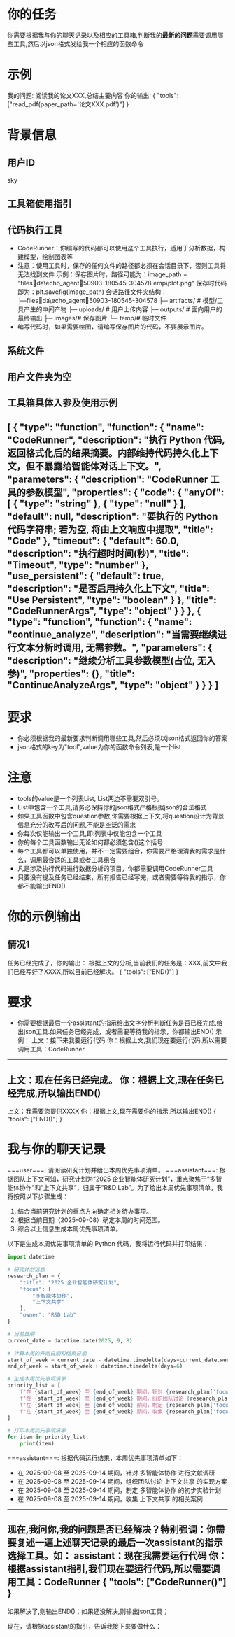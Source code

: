 # 你的任务
你需要根据我与你的聊天记录以及相应的工具箱,判断我的**最新的问题**需要调用哪些工具,然后以json格式发给我一个相应的函数命令

# 示例
我的问题: 阅读我的论文XXX,总结主要内容
你的输出:
{
 "tools": ["read_pdf(paper_path='论文XXX.pdf')"]
}

# 背景信息
## 用户ID
sky

## 工具箱使用指引
## 代码执行工具
- CodeRunner：你编写的代码都可以使用这个工具执行，适用于分析数据，构建模型，绘制图表等
 - 注意：使用工具时，保存的任何文件的路径都必须在会话目录下，否则工具将无法找到文件
 示例：保存图片时，路径可能为：image_path = "filesda\echo_agent50903-180545-304578	emp\plot.png"
 保存时代码即为：plt.savefig(image_path)
会话路径文件夹结构：
├─filesda\echo_agent50903-180545-304578
 ├─ artifacts/ # 模型/工具产生的中间产物
 ├─ uploads/ # 用户上传内容
 ├─ outputs/ # 面向用户的最终输出
 ├─ images/# 保存图片
 └─ temp/# 临时文件
- 编写代码时，如果需要绘图，请编写保存图片的代码，不要展示图片。

## 系统文件
用户文件夹为空
---

## 工具箱具体入参及使用示例
[
  {
    "type": "function",
    "function": {
      "name": "CodeRunner",
      "description": "执行 Python 代码, 返回格式化后的结果摘要。内部维持代码持久化上下文，但不暴露给智能体对话上下文。",
      "parameters": {
        "description": "CodeRunner 工具的参数模型",
        "properties": {
          "code": {
            "anyOf": [
              {
                "type": "string"
              },
              {
                "type": "null"
              }
            ],
            "default": null,
            "description": "要执行的 Python 代码字符串; 若为空, 将由上文响应中提取",
            "title": "Code"
          },
          "timeout": {
            "default": 60.0,
            "description": "执行超时时间(秒)",
            "title": "Timeout",
            "type": "number"
          },
          "use_persistent": {
            "default": true,
            "description": "是否启用持久化上下文",
            "title": "Use Persistent",
            "type": "boolean"
          }
        },
        "title": "CodeRunnerArgs",
        "type": "object"
      }
    }
  },
  {
    "type": "function",
    "function": {
      "name": "continue_analyze",
      "description": "当需要继续进行文本分析时调用, 无需参数。",
      "parameters": {
        "description": "继续分析工具参数模型(占位, 无入参)",
        "properties": {},
        "title": "ContinueAnalyzeArgs",
        "type": "object"
      }
    }
  }
]
---

# 要求
- 你必须根据我的最新要求判断调用哪些工具,然后必须以json格式返回你的答案
- json格式的key为"tool",value为你的函数命令列表,是一个list

# 注意
- tools的value是一个列表List, List两边不需要双引号。
- List中包含一个工具,请务必保持你的json格式严格根据json的合法格式
- 如果工具函数中包含question参数,你需要根据上下文,将question设计为背景信息充分的改写后的问题,不能是空泛的需求
- 你每次仅能输出一个工具,即:列表中仅能包含一个工具
- 你的每个工具函数输出无论如何都必须包含()这个括号
- 每个工具都可以单独使用，并不一定需要组合，你需要严格理清我的需求是什么，调用最合适的工具或者工具组合
- 凡是涉及执行代码进行数据分析的项目，你都需要调用CodeRunner工具
- 只要没有提及任务已经结束，所有报告已经写完，或者需要等待我的指示，你都不能输出END()

# 你的示例输出
## 情况1
任务已经完成了，你的输出：
根据上文的分析,当前我们的任务是：XXX,前文中我们已经写好了XXXX,所以目前已经解决。
{
 "tools": ["END()"]
}

# 要求
- 你需要根据最后一个assistant的指示给出文字分析判断任务是否已经完成,给出json工具.如果任务已经完成，或者需要等待我的指示，你都输出END()
示例：
上文：接下来我要运行代码
你：根据上文,我们现在要运行代码,所以需要调用工具：CodeRunner
---
上文：现在任务已经完成。
你：根据上文,现在任务已经完成,所以输出END()
---
上文：我需要您提供XXXX
你：根据上文,现在需要你的指示,所以输出END()
{
 "tools": ["END()"]
}

# 我与你的聊天记录
===user===: 
请阅读研究计划并给出本周优先事项清单。
===assistant===: 
根据团队上下文可知，研究计划为“2025 企业智能体研究计划”，重点聚焦于“多智能体协作”和“上下文共享”，归属于“R&D Lab”。为了给出本周优先事项清单，我将按照以下步骤生成：
1. 结合当前研究计划的重点方向确定相关待办事项。
2. 根据当前日期（2025-09-08）确定本周的时间范围。
3. 综合以上信息生成本周优先事项清单。

以下是生成本周优先事项清单的 Python 代码，我将运行代码并打印结果：
```python
import datetime

# 研究计划信息
research_plan = {
    "title": "2025 企业智能体研究计划",
    "focus": [
        "多智能体协作",
        "上下文共享"
    ],
    "owner": "R&D Lab"
}

# 当前日期
current_date = datetime.date(2025, 9, 8)

# 计算本周的开始日期和结束日期
start_of_week = current_date - datetime.timedelta(days=current_date.weekday())
end_of_week = start_of_week + datetime.timedelta(days=6)

# 生成本周优先事项清单
priority_list = [
    f"在 {start_of_week} 至 {end_of_week} 期间，针对 {research_plan['focus'][0]} 进行文献调研",
    f"在 {start_of_week} 至 {end_of_week} 期间，组织团队讨论 {research_plan['focus'][1]} 的实现方案",
    f"在 {start_of_week} 至 {end_of_week} 期间，制定 {research_plan['focus'][0]} 的初步实验计划",
    f"在 {start_of_week} 至 {end_of_week} 期间，收集 {research_plan['focus'][1]} 的相关案例"
]

# 打印本周优先事项清单
for item in priority_list:
    print(item)

```

===assistant===: 
根据代码运行结果，本周优先事项清单如下：
- 在 2025-09-08 至 2025-09-14 期间，针对 多智能体协作 进行文献调研
- 在 2025-09-08 至 2025-09-14 期间，组织团队讨论 上下文共享 的实现方案
- 在 2025-09-08 至 2025-09-14 期间，制定 多智能体协作 的初步实验计划
- 在 2025-09-08 至 2025-09-14 期间，收集 上下文共享 的相关案例


---

现在,我问你,我的问题是否已经解决？特别强调：你需要复述一遍上述聊天记录的最后一次assistant的指示选择工具。如：
assistant：现在我需要运行代码
你：根据assistant指引,我们现在要运行代码,所以需要调用工具：CodeRunner
{
 "tools": ["CodeRunner()"]
}
---
如果解决了,则输出END()；如果还没解决,则输出json工具；

现在，请根据assistant的指引，告诉我接下来要做什么：